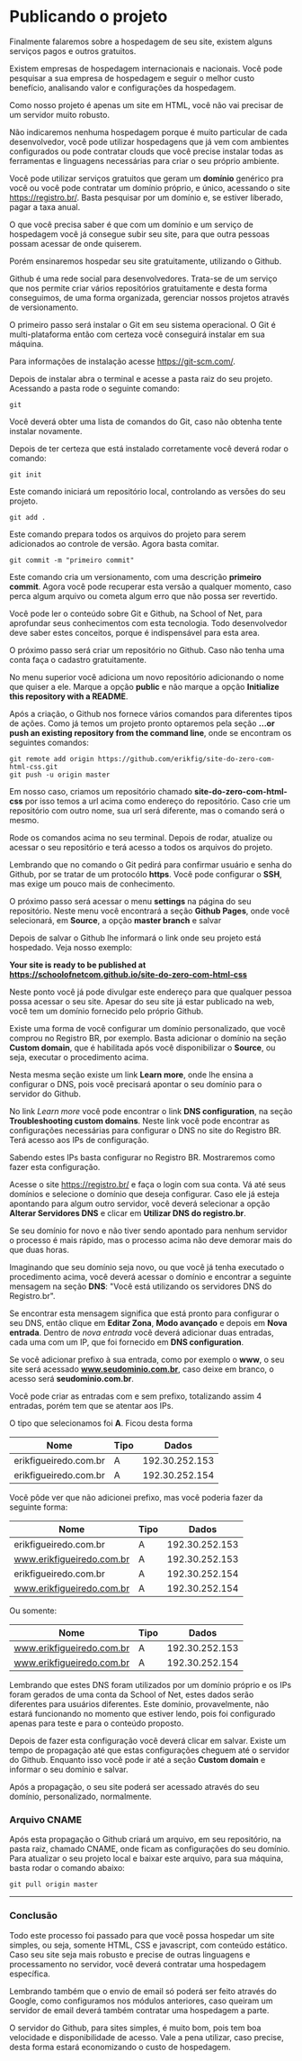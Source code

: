 # Publicando o projeto

Finalmente falaremos sobre a hospedagem de seu site, existem alguns serviços pagos e outros gratuitos.

Existem empresas de hospedagem internacionais e nacionais. Você pode pesquisar a sua empresa de hospedagem e seguir o melhor custo benefício, analisando valor e configurações da hospedagem.

Como nosso projeto é apenas um site em HTML, você não vai precisar de um servidor muito robusto.

Não indicaremos nenhuma hospedagem porque é muito particular de cada desenvolvedor, você pode utilizar hospedagens que já vem com ambientes configurados ou pode contratar clouds que você precise instalar todas as ferramentas e linguagens necessárias para criar o seu próprio ambiente.

Você pode utilizar serviços gratuitos que geram um **domínio** genérico pra você ou você pode contratar um domínio próprio, e único, acessando o site <https://registro.br/>. Basta pesquisar por um domínio e, se estiver liberado, pagar a taxa anual.

O que você precisa saber é que com um domínio e um serviço de hospedagem você já consegue subir seu site, para que outra pessoas possam acessar de onde quiserem.

Porém ensinaremos hospedar seu site gratuitamente, utilizando o Github.

Github é uma rede social para desenvolvedores. Trata-se de um serviço que nos permite criar vários repositórios gratuitamente e desta forma conseguimos, de uma forma organizada, gerenciar nossos projetos através de versionamento.

O primeiro passo será instalar o Git em seu sistema operacional. O Git é multi-plataforma então com certeza você conseguirá instalar em sua máquina.

Para informações de instalação acesse <https://git-scm.com/>.

Depois de instalar abra o terminal e acesse a pasta raiz do seu projeto. Acessando a pasta rode o seguinte comando:

`git`

Você deverá obter uma lista de comandos do Git, caso não obtenha tente instalar novamente.

Depois de ter certeza que está instalado corretamente você deverá rodar o comando:

`git init`

Este comando iniciará um repositório local, controlando as versões do seu projeto.

`git add .`

Este comando prepara todos os arquivos do projeto para serem adicionados ao controle de versão. Agora basta comitar.

`git commit -m "primeiro commit"`

Este comando cria um versionamento, com uma descrição **primeiro commit**. Agora você pode recuperar esta versão a qualquer momento, caso perca algum arquivo ou cometa algum erro que não possa ser revertido.

Você pode ler o conteúdo sobre Git e Github, na School of Net, para aprofundar seus conhecimentos com esta tecnologia. Todo desenvolvedor deve saber estes conceitos, porque é indispensável para esta area.

O próximo passo será criar um repositório no Github. Caso não tenha uma conta faça o cadastro gratuitamente.

No menu superior você adiciona um novo repositório adicionando o nome que quiser a ele. Marque a opção **public** e não marque a opção **Initialize this repository with a README**.

Após a criação, o Github nos fornece vários comandos para diferentes tipos de ações. Como já temos um projeto pronto optaremos pela seção **...or push an existing repository from the command line**, onde se encontram os seguintes comandos:

```
git remote add origin https://github.com/erikfig/site-do-zero-com-html-css.git
git push -u origin master
```

Em nosso caso, criamos um repositório chamado **site-do-zero-com-html-css** por isso temos a url acima como endereço do repositório. Caso crie um repositório com outro nome, sua url será diferente, mas o comando será o mesmo.

Rode os comandos acima no seu terminal. Depois de rodar, atualize ou acessar o seu repositório e terá acesso a todos os arquivos do projeto.

Lembrando que no comando o Git pedirá para confirmar usuário e senha do Github, por se tratar de um protocólo **https**. Você pode configurar o **SSH**, mas exige um pouco mais de conhecimento.

O próximo passo será acessar o menu **settings** na página do seu repositório. Neste menu você encontrará a seção **Github Pages**, onde você selecionará, em **Source**, a opção **master branch** e salvar

Depois de salvar o Github lhe informará o link onde seu projeto está hospedado. Veja nosso exemplo:

**Your site is ready to be published at https://schoolofnetcom.github.io/site-do-zero-com-html-css**

Neste ponto você já pode divulgar este endereço para que qualquer pessoa possa acessar o seu site. Apesar do seu site já estar publicado na web, você tem um domínio fornecido pelo próprio Github.

Existe uma forma de você configurar um domínio personalizado, que você comprou no Registro BR, por exemplo. Basta adicionar o domínio na seção **Custom domain**, que é habilitada após você disponibilizar o **Source**, ou seja, executar o procedimento acima.

Nesta mesma seção existe um link **Learn more**, onde lhe ensina a configurar o DNS, pois você precisará apontar o seu domínio para o servidor do Github.

No link *Learn more* você pode encontrar o link **DNS configuration**, na seção **Troubleshooting custom domains**. Neste link você pode encontrar as configurações necessárias para configurar o DNS no site do Registro BR. Terá acesso aos IPs de configuração.

Sabendo estes IPs basta configurar no Registro BR. Mostraremos como fazer esta configuração.

Acesse o site <https://registro.br/> e faça o login com sua conta. Vá até seus domínios e selecione o domínio que deseja configurar. Caso ele já esteja apontando para algum outro servidor, você deverá selecionar a opção **Alterar Servidores DNS** e clicar em **Utilizar DNS do registro.br**.

Se seu domínio for novo e não tiver sendo apontado para nenhum servidor o processo é mais rápido, mas o processo acima não deve demorar mais do que duas horas.

Imaginando que seu domínio seja novo, ou que você já tenha executado o procedimento acima, você deverá acessar o domínio e encontrar a seguinte mensagem na seção **DNS**: "Você está utilizando os servidores DNS do Registro.br".

Se encontrar esta mensagem significa que está pronto para configurar o seu DNS, então clique em **Editar Zona**, **Modo avançado** e depois em **Nova entrada**. Dentro de *nova entrada* você deverá adicionar duas entradas, cada uma com um IP, que foi fornecido em **DNS configuration**.

Se você adicionar prefixo à sua entrada, como por exemplo o **www**, o seu site será acessado **www.seudominio.com.br**, caso deixe em branco, o acesso será **seudominio.com.br**.

Você pode criar as entradas com e sem prefixo, totalizando assim 4 entradas, porém tem que se atentar aos IPs.

O tipo que selecionamos foi **A**. Ficou desta forma

| Nome | Tipo | Dados |
| ---- | ---- | ----- |
| erikfigueiredo.com.br | A | 192.30.252.153 | 
| erikfigueiredo.com.br | A | 192.30.252.154 | 

Você pôde ver que não adicionei prefixo, mas você poderia fazer da seguinte forma:

| Nome | Tipo | Dados |
| ---- | ---- | ----- |
| erikfigueiredo.com.br | A | 192.30.252.153 | 
| www.erikfigueiredo.com.br | A | 192.30.252.153 | 
| erikfigueiredo.com.br | A | 192.30.252.154 | 
| www.erikfigueiredo.com.br | A | 192.30.252.154 | 

Ou somente:

| Nome | Tipo | Dados |
| ---- | ---- | ----- |
| www.erikfigueiredo.com.br | A | 192.30.252.153 | 
| www.erikfigueiredo.com.br | A | 192.30.252.154 | 

Lembrando que estes DNS foram utilizados por um domínio próprio e os IPs foram gerados de uma conta da School of Net, estes dados serão diferentes para usuários diferentes. Este domínio, provavelmente, não estará funcionando no momento que estiver lendo, pois foi configurado apenas para teste e para o conteúdo proposto.

Depois de fazer esta configuração você deverá clicar em salvar. Existe um tempo de propagação até que estas configurações cheguem até o servidor do Github. Enquanto isso você pode ir até a seção **Custom domain** e informar o seu domínio e salvar.

Após a propagação, o seu site poderá ser acessado através do seu domínio, personalizado, normalmente.

### Arquivo CNAME

Após esta propagação o Github criará um arquivo, em seu repositório, na pasta raiz, chamado CNAME, onde ficam as configurações do seu domínio. Para atualizar o seu projeto local e baixar este arquivo, para sua máquina, basta rodar o comando abaixo:

`git pull origin master`

***

### Conclusão

Todo este processo foi passado para que você possa hospedar um site simples, ou seja, somente HTML, CSS e javascript, com conteúdo estático. Caso seu site seja mais robusto e precise de outras linguagens e processamento no servidor, você deverá contratar uma hospedagem específica.

Lembrando também que o envio de email só poderá ser feito através do Google, como configuramos nos módulos anteriores, caso queiram um servidor de email deverá também contratar uma hospedagem a parte.

O servidor do Github, para sites simples, é muito bom, pois tem boa velocidade e disponibilidade de acesso. Vale a pena utilizar, caso precise, desta forma estará economizando o custo de hospedagem.